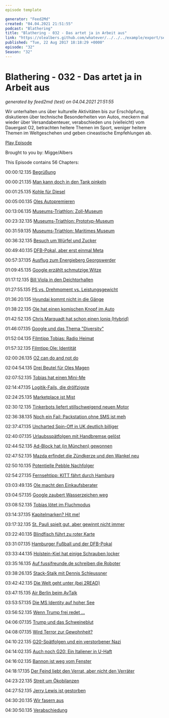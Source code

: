 ```yaml
---
episode template

generator: "Feed2Md"
created: "04.04.2021 21:51:55"
podcast: "Blathering"
title: "Blathering - 032 - Das artet ja in Arbeit aus"
link: "https://olealbers.github.com/whatever/../../../example/export/seasons/2/2017/8/Blathering - 032 - Das artet ja in Arbeit aus.md"
published: "Tue, 22 Aug 2017 18:18:29 +0000"
episode: "32"
Season: "32"
---
```


# Blathering - 032 - Das artet ja in Arbeit aus
_generated by feed2md (test) on 04.04.2021 21:51:55_

Wir unterhalten uns über kulturelle Aktivitäten bis zur Erschöpfung, diskutieren über technische Besonderheiten von Autos, meckern mal wieder über Versandabenteuer, verabschieden uns (vielleicht) vom Dauergast O2, betrachten heitere Themen im Sport, weniger heitere Themen im Weltgeschehen und geben cineastische Empfehlungen ab.

[Play Episode](https://www.blathering.de/podlove/file/311/s/feed/c/mp3/blathering_032.mp3)

Brought to you by: Migge/Albers

This Episode contains 56 Chapters:


00:00:12.135 [Begrüßung]()

00:00:21.135 [Man kann doch in den Tank pinkeln](https://de.wikipedia.org/wiki/Harnstoff)

00:01:25.135 [Kohle für Diesel](http://blogs.deutschlandfunk.de/berlinbruessel/2017/07/31/seehofers-euro-6-zauber/)

00:05:00.135 [Oles Autopremieren](http://www.bussgeld-info.de/bussgeldbescheid-dauer/)

00:13:06.135 [Museums-Triathlon: Zoll-Museum](http://www.museum.zoll.de/)

00:23:32.135 [Museums-Triathlon: Prototyp-Museum](http://www.prototyp-hamburg.de/)

00:31:59.135 [Museums-Triathlon: Maritimes Museum](http://www.imm-hamburg.de/)

00:36:32.135 [Besuch um Würfel und Zucker](https://wuerfelundzucker.de/)

00:49:40.135 [DFB-Pokal, aber erst einmal Meta](http://www.sport1.de/fussball/dfb-pokal/2017/05/dfl-hat-konkrete-plaene-zur-reform-des-dfb-pokals)

00:57:37.135 [Ausflug zum Energieberg Georgswerder](https://de.wikipedia.org/wiki/Deponie_Georgswerder)

01:09:45.135 [Google erzählt schmutzige Witze](https://twitter.com/stammtischphilo/status/895741504211349505)

01:17:12.135 [Bill Viola in den Deichtorhallen](http://www.deichtorhallen.de/index.php?id=514)

01:27:55.135 [PS vs. Drehmoment vs. Leistungsgewicht](https://de.wikipedia.org/wiki/Leistungsgewicht#Kraftfahrzeuge)

01:36:20.135 [Hyundai kommt nicht in die Gänge](https://konfigurator.hyundai.de/configure/ioniq-plug-in-hybrid/25/V1/62/trims)

01:38:22.135 [Ole hat einen komischen Knopf im Auto]()

01:42:52.135 [Chris Marquadt hat schon einen Ioniq (Hybrid)](http://www.abzugfm.de/podcast/show/afm089)

01:46:07.135 [Google und das Thema "Diversity"](https://www.bloomberg.com/news/articles/2017-08-08/google-fires-employee-behind-controversial-diversity-memo)

01:52:04.135 [Filmtipp Tobias: Radio Heimat](https://de.wikipedia.org/wiki/Radio_Heimat_(Film))

01:57:32.135 [Filmtipp Ole: Identität](https://de.wikipedia.org/wiki/Identit%C3%A4t_(Film))

02:00:26.135 [O2 can do and not do]()

02:04:54.135 [Drei Beutel für Oles Magen](https://shop.krueger.de/neuheiten/104/family-typ-cappuccino-haselnuss-waffel)

02:07:52.135 [Tobias hat einen Mini-Me](https://de.wikipedia.org/wiki/Mini-Me)

02:14:47.135 [Logitik-Fails, die drölfzigste](https://www.dhl.de/de/geschaeftskunden/express/infos-knowhow/hilfe-zollabwicklung.html)

02:24:25.135 [Marketplace ist Mist](http://www.nomarketplace.com/)

02:30:12.135 [Tinkerbots liefert stillschweigend neuen Motor](https://www.golem.de/news/anki-cozmo-ausprobiert-niedlicher-programmieren-lernen-und-spielen-1706-128571.html)

02:36:38.135 [Noch ein Fail: Packstation ohne SMS ist meh](http://allestörungen.de/stoerung/dhl)

02:37:47.135 [Uncharted Spin-Off in UK deutlich billiger](http://schnapperama.de/)

02:40:07.135 [Urlaubsspätfolgen mit Handbremse gelöst](https://handbrake.fr/)

02:44:52.135 [Ad-Block hat (in München) gewonnen](https://www.heise.de/newsticker/meldung/OLG-Muenchen-Adblocking-ist-legal-3806291.html)

02:47:52.135 [Mazda erfindet die Zündkerze und den Wankel neu](http://www.autozeitung.de/benziner-selbstzuender-ohne-zuendkerze-181460.html)

02:50:10.135 [Potentielle Pebble Nachfolger](http://www.chip.de/news/Fitbits-erste-Smartwatch-Insider-bestaetigt-erste-Bilder-der-neuen-Pebble-Watch_113980805.html)

02:54:27.135 [Fernsehtipp: KITT fährt durch Hamburg](https://www.zdf.de/show/sitzheizung-gibts-nicht/folge-zwei-112.html)

03:03:49.135 [Ole macht den Einkaufsberater](https://www.golem.de/news/sphero-bb-8-special-edition-armgesten-steuern-die-dreckige-seite-der-macht-1609-123088.html)

03:04:57.135 [Google zaubert Wasserzeichen weg](https://www.heise.de/newsticker/meldung/Google-Algorithmus-entfernt-Wasserzeichen-in-Fotos-automatisch-3807425.html)

03:08:52.135 [Tobias lötet im Fluchmodus](https://www.conrad.de/de/dritte-hand-3teilig-toolcraft-zd-10d-588221.html)

03:14:37.135 [Kapitelmarken? Hit me!](http://www.purebasic.com/german/index.php)

03:17:32.135 [St. Pauli spielt gut, aber gewinnt nicht immer](https://www.fcstpauli.com/news/fcstpaulitv-die-highlights-vom-u23-heimsieg-gegen-hildesheim/)

03:22:40.135 [Blindfisch führt zu roter Karte](https://www.youtube.com/watch?v=crts633n-Us)

03:31:07.135 [Hamburger Fußball und der DFB-Pokal](https://twitter.com/DerUebersteiger/status/897369268915929088)

03:33:44.135 [Holstein-Kiel hat einige Schrauben locker](http://www.sportbuzzer.de/artikel/holsteins-problem-tribune-es-waren-die-schrauben/)

03:35:16.135 [Auf fussifreunde.de schreiben die Roboter](https://www.heise.de/newsticker/meldung/Nachrichten-von-Algorithmen-Journalisten-fordern-Kennzeichnung-3802269.html)

03:38:26.135 [Stack-Stalk mit Dennis Schleussner](http://www.sstq.de/2017/08/12/stack-talk-2-vom-normalo-zum-geschicklichkeitskuenstler/)

03:42:42.135 [Die Welt geht unter (bei 2READ)](https://www.tobiasmigge.de/2017/08/15/2read-085-die-letzte-flut/)

03:47:15.135 [Air Berlin beim AvTalk](https://www.flightradar24.com/blog/avtalk-episode-12-out-on-the-airfield/)

03:53:57.135 [Die MS Identity auf hoher See](https://www.derwesten.de/politik/kein-sprit-fuer-rechtsextreme-c-star-hat-problem-in-tunesien-id211508391.html)

03:56:52.135 [Wenn Trump frei redet …](https://www.theguardian.com/commentisfree/2017/aug/13/charlottesville-white-supremacists-donald-trump)

04:06:07.135 [Trump und das Schweineblut](http://www.spiegel.de/politik/ausland/donald-trump-das-steckt-hinter-dem-pershing-tweet-a-1163489.html)

04:08:07.135 [Wird Terror zur Gewohnheit?](http://www.br.de/puls/themen/leben/terror-wird-zur-gewohnheit-100.html)

04:10:22.135 [G20-Spätfolgen und ein verstorbener Nazi](http://www.taz.de/!5433015/)

04:14:02.135 [Auch noch G20: Ein Italiener in U-Haft](https://www.welt.de/regionales/hamburg/article167543211/Muss-Fabio-V-wegen-Erziehungsmaengeln-ins-Gefaengnis.html)

04:16:02.135 [Bannon ist weg vom Fenster](http://www.tagesspiegel.de/politik/nach-bannon-und-charlottesville-das-wars-fuer-trump-oder/20211590.html)

04:18:17.135 [Der Feind liebt den Verrat, aber nicht den Verräter](https://de.wikipedia.org/wiki/Elke_Twesten)

04:23:22.135 [Streit um Ökobilanzen](http://www.sueddeutsche.de/wirtschaft/pro-es-ist-richtig-den-verbrennungsmotor-zu-verbieten-1.3603845)

04:27:52.135 [Jerry Lewis ist gestorben](https://de.wikipedia.org/wiki/Jerry_Lewis)

04:30:20.135 [Wir fasern aus]()

04:30:50.135 [Verabschiedung]()


